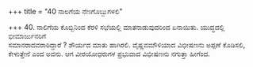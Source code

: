 +++
title = "40 ನಾಲಗೆಯ ನೆಣಗೊಬ್ಬುಗಳಲಿ"

+++
40. ನಾಲಿಗೆಯ ಕೊಬ್ಬಿನಿಂದ ಕೆರಳಿ ಸಭೆಯಲ್ಲಿ ಮಾತನಾಡುವುದರಿಂದ ಏನಾಯಿತು. ಯುದ್ಧದಲ್ಲಿ ಭೀಮಾರ್ಜುನರಿಗೆ   
ಸಮಾನರಾದವರಾರಿದ್ದಾರೆ ? ಶೌರ್ಯದ ಮಾತು ಹಾಗಿರಲಿ. ವೈಷ್ಣವಮೌಳಿಯಾದ ವಿಭೀಷಣನು ಅಪ್ಪಣೆ ಕೊಡಿಸಲಿ, ಕೇಳುತ್ತೇನೆ ಎಂದ ಅವನು. ಆಗ ವೀರಯೋಧರುಗಳ  ಪ್ರಭುವಾದ ವಿಭೀಷಣನು ನಗುತ್ತಾ ಹೀಗೆಂದ.